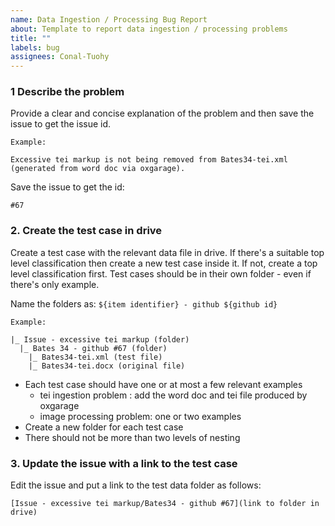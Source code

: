 ```yaml
---
name: Data Ingestion / Processing Bug Report
about: Template to report data ingestion / processing problems
title: ""
labels: bug
assignees: Conal-Tuohy
---
```


### 1 Describe the problem

Provide a clear and concise explanation of the problem and then save the issue to get the issue id.

```
Example:

Excessive tei markup is not being removed from Bates34-tei.xml
(generated from word doc via oxgarage).
```

Save the issue to get the id:

```
#67
```

### 2. Create the test case in drive

Create a test case with the relevant data file in drive. If there's a suitable top level
classification then create a new test case inside it. If not, create a top level classification
first. Test cases should be in their own folder - even if there's only example.

Name the folders as: `${item identifier} - github ${github id}`

```
Example:

|_ Issue - excessive tei markup (folder)
  |_ Bates 34 - github #67 (folder)
    |_ Bates34-tei.xml (test file)
    |_ Bates34-tei.docx (original file)
```

-   Each test case should have one or at most a few relevant examples
    -   tei ingestion problem : add the word doc and tei file produced by oxgarage
    -   image processing problem: one or two examples
-   Create a new folder for each test case
-   There should not be more than two levels of nesting

### 3. Update the issue with a link to the test case

Edit the issue and put a link to the test data folder as follows:

```
[Issue - excessive tei markup/Bates34 - github #67](link to folder in drive)
```
